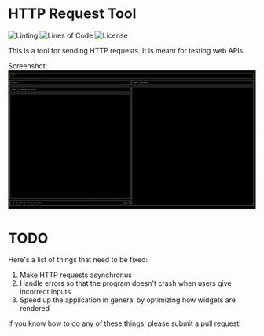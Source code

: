 # HTTP Request Tool

![Linting](https://github.com/Callum-Irving/http-request-tool/actions/workflows/ci.yml/badge.svg)
![Lines of Code](https://tokei.rs/b1/github/Callum-Irving/http-request-tool?category=code)
![License](https://img.shields.io/github/license/Callum-Irving/http-request-tool)

This is a tool for sending HTTP requests. It is meant for testing web APIs.

Screenshot:
![Screenshot](https://github.com/Callum-Irving/http-request-tool/blob/main/screenshots/screenshot.png?raw=true)

# TODO
Here's a list of things that need to be fixed:

1. Make HTTP requests asynchronus
2. Handle errors so that the program doesn't crash when users give incorrect inputs
3. Speed up the application in general by optimizing how widgets are rendered

If you know how to do any of these things, please submit a pull request!
